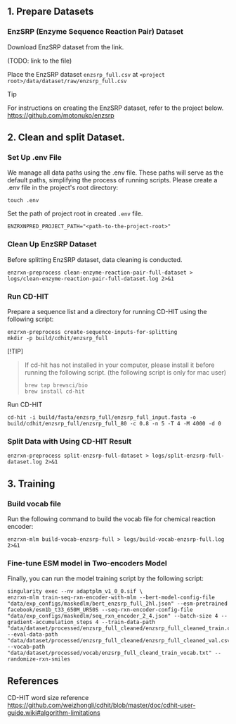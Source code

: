 ## 1. Prepare Datasets

### EnzSRP (Enzyme Sequence Reaction Pair) Dataset

Download EnzSRP dataset from the link.

(TODO: link to the file)

Place the EnzSRP dataset `enzsrp_full.csv` at `<project root>/data/dataset/raw/enzsrp_full.csv`

> [!TIP]
> For instructions on creating the EnzSRP dataset, refer to the project below.
> https://github.com/motonuko/enzsrp

## 2. Clean and split Dataset.

### Set Up .env File

We manage all data paths using the .env file. 
These paths will serve as the default paths, simplifying the process of running scripts.
Please create a .env file in the project's root directory:

```shell
touch .env
```

Set the path of project root in created `.env` file.

```shell
ENZRXNPRED_PROJECT_PATH="<path-to-the-project-root>"
```

### Clean Up EnzSRP Dataset

Before splitting EnzSRP dataset, data cleaning is conducted.

```shell
enzrxn-preprocess clean-enzyme-reaction-pair-full-dataset > logs/clean-enzyme-reaction-pair-full-dataset.log 2>&1
```

### Run CD-HIT

Prepare a sequence list and a directory for running CD-HIT using the following script:

```shell
enzrxn-preprocess create-sequence-inputs-for-splitting
mkdir -p build/cdhit/enzsrp_full
```

[!TIP]
> If cd-hit has not installed in your computer, please install it before running the following script.
> (the following script is only for mac user)
> ```shell
> brew tap brewsci/bio
> brew install cd-hit
> ```

Run CD-HIT 

```shell
cd-hit -i build/fasta/enzsrp_full/enzsrp_full_input.fasta -o build/cdhit/enzsrp_full/enzsrp_full_80 -c 0.8 -n 5 -T 4 -M 4000 -d 0
```

### Split Data with Using CD-HIT Result

```shell
enzrxn-preprocess split-enzsrp-full-dataset > logs/split-enzsrp-full-dataset.log 2>&1
```

## 3. Training

### Build vocab file

Run the following command to build the vocab file for chemical reaction encoder:

```shell
enzrxn-mlm build-vocab-enzsrp-full > logs/build-vocab-enzsrp-full.log 2>&1
```


### Fine-tune ESM model in Two-encoders Model

Finally, you can run the model training script by the following script:

```shell
singularity exec --nv adaptplm_v1_0_0.sif \
enzrxn-mlm train-seq-rxn-encoder-with-mlm --bert-model-config-file "data/exp_configs/maskedlm/bert_enzsrp_full_2hl.json" --esm-pretrained  facebook/esm1b_t33_650M_UR50S --seq-rxn-encoder-config-file "data/exp_configs/maskedlm/seq_rxn_encoder_2_4.json" --batch-size 4 --gradient-accumulation_steps 4 --train-data-path "data/dataset/processed/enzsrp_full_cleaned/enzsrp_full_cleaned_train.csv" --eval-data-path "data/dataset/processed/enzsrp_full_cleaned/enzsrp_full_cleaned_val.csv" --vocab-path "data/dataset/processed/vocab/enzsrp_full_cleand_train_vocab.txt" --randomize-rxn-smiles
```


## References

CD-HIT word size reference
https://github.com/weizhongli/cdhit/blob/master/doc/cdhit-user-guide.wiki#algorithm-limitations
